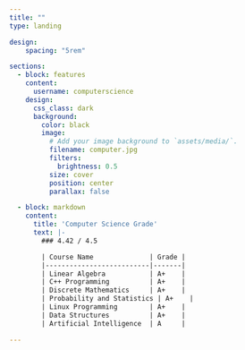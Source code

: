 ```yaml
---
title: ""
type: landing

design:
    spacing: "5rem"

sections:
  - block: features
    content:
      username: computerscience
    design:
      css_class: dark
      background: 
        color: black
        image:
          # Add your image background to `assets/media/`.
          filename: computer.jpg
          filters:
            brightness: 0.5
          size: cover
          position: center
          parallax: false

  - block: markdown
    content:
      title: 'Computer Science Grade'
      text: |-
        ### 4.42 / 4.5

        | Course Name              | Grade |
        |--------------------------|-------|
        | Linear Algebra           | A+    |
        | C++ Programming          | A+    |
        | Discrete Mathematics     | A+    |
        | Probability and Statistics | A+    |
        | Linux Programming        | A+    |
        | Data Structures          | A+    |
        | Artificial Intelligence  | A     |

---
```

